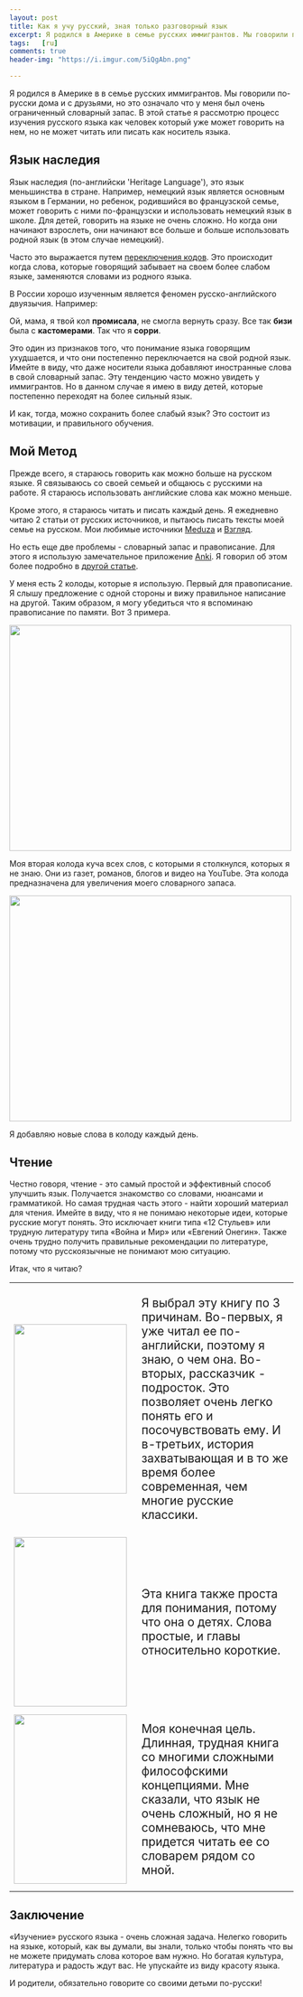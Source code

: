 ```yaml
---
layout: post
title: Как я учу русский, зная только разговорный язык
excerpt: Я родился в Америке в семье русских иммигрантов. Мы говорили по-русски по дому и с друзьями, но это означало, что у меня был очень ограниченный словарный запас. В этой статье я рассмотрю процесс изучения русского языка как человек который уже может говорить на нем, но не может читать или писать как носитель языка.
tags:   [ru]
comments: true
header-img: "https://i.imgur.com/5iQgAbn.png"

---
```


Я родился в Америке в в семье русских иммигрантов. Мы говорили по-русски дома и с друзьями, но это означало что у меня был очень ограниченный словарный запас. В этой статье я рассмотрю процесс изучения русского языка как человек который уже может говорить на нем, но не может читать или писать как носитель языка.

## Язык наследия
Язык наследия (по-английски 'Heritage Language'), это язык меньшинства в стране. Например, немецкий язык является основным языком в Германии, но ребенок, родившийся во французской семье, может говорить с ними по-французски и использовать немецкий язык в школе. Для детей, говорить на языке не очень сложно. Но когда они начинают взрослеть, они начинают все больше и больше использовать родной язык (в этом случае немецкий).

Часто это выражается путем [переключения кодов](https://ru.wikipedia.org/wiki/%D0%9F%D0%B5%D1%80%D0%B5%D0%BA%D0%BB%D1%8E%D1%87%D0%B5%D0%BD%D0%B8%D0%B5_%D0%BA%D0%BE%D0%B4%D0%BE%D0%B2). Это происходит когда слова, которые говорящий забывает на своем более слабом языке, заменяются словами из родного языка.

В России хорошо изученным является феномен русско-английского двуязычия. Например:

Ой, мама, я твой кол **промисала**, не смогла вернуть сразу. Все так **бизи** была с **кастомерами**. Так что я **сорри**.

Это один из признаков того, что понимание языка говорящим ухудшается, и что они постепенно переключается на свой родной язык. 
Имейте в виду, что даже носители языка добавляют иностранные слова в свой словарный запас. Эту тенденцию часто можно увидеть у иммигрантов. Но в данном случае я имею в виду детей, которые постепенно переходят на более сильный язык.

И как, тогда, можно сохранить более слабый язык? Это состоит из мотивации, и правильного обучения.

## Мой Метод
Прежде всего, я стараюсь говорить как можно больше на русском языке. Я связываюсь со своей семьей и общаюсь с русскими на работе. Я стараюсь использовать английские слова как можно меньше.

Кроме этого, я стараюсь читать и писать каждый день. Я ежедневно читаю 2 статьи от русских источников, и пытаюсь писать тексты моей семье на русском. Мои любимые источники [Meduza](https://meduza.io/) и [Взгляд](https://vz.ru/).

Но есть еще две проблемы - словарный запас и правописание. Для этого я использую замечательное приложение [Anki](https://ru.wikipedia.org/wiki/Anki). Я говорил об этом более подробно в [другой статье](https://zuker.io/articles/2019-07/anki).

У меня есть 2 колоды, которые я использую. Первый для правописание. Я слышу предложение с одной стороны и вижу правильное написание на другой. Таким образом, я могу убедиться что я вспоминаю правописание по памяти. Вот 3 примера.

<img src="https://i.imgur.com/pWlpyq7.png" width="500" height="400">

Моя вторая колода куча всех слов, с которыми я столкнулся, которых я не знаю. Они из газет, романов, блогов и видео на YouTube. Эта колода предназначена для увеличения моего словарного запаса.

<img src="https://i.imgur.com/CB79WCJ.png" width="500" height="400">

Я добавляю новые слова в колоду каждый день.

## Чтение
Честно говоря, чтение - это самый простой и эффективный способ улучшить язык. Получается знакомство со словами, нюансами и грамматикой. Но самая трудная часть этого - найти хороший материал для чтения. Имейте в виду, что я не понимаю некоторые идеи, которые русские могут понять. Это исключает книги типа «12 Стульев» или трудную литературу типа «Война и Мир» или «Евгений Онегин». Также очень трудно получить правильные рекомендации по литературе, потому что русскоязычные не понимают мою ситуацию.

Итак, что я читаю?

<table>
<colgroup>
<col width="20%" />
<col width="50%" />
</colgroup>
<tbody>
<tr>
<td><img src="https://audiokniga.live/uploads/topics/preview/00/00/10/74/45e154ab9d.jpg" width="200" height="300"> </td>
<td><p style="font-size:130%;">
Я выбрал эту книгу по 3 причинам. Во-первых, я уже читал ее по-английски, поэтому я знаю, о чем она. Во-вторых, рассказчик - подросток. Это позволяет очень легко понять его и посочувствовать ему. И в-третьих, история захватывающая и в то же время более современная, чем многие русские классики.</p></td>
</tr>
<tr>
<td><img src="https://j.livelib.ru/boocover/1000442475/200/35c3/Uilyam_Golding__Povelitel_muh.jpg" width="200" height="300"></td>
<td><p style="font-size:130%;">
Эта книга также проста для понимания, потому что она о детях. Слова простые, и главы относительно короткие.</p>
</td>
</tr>
<tr>
<td><img src="https://j.livelib.ru/boocover/1000320604/o/d08a/F._M._Dostoevskij__Prestuplenie_i_nakazanie.jpeg
" width="200" height="300"></td>
<td><p style="font-size:130%;">
Моя конечная цель. Длинная, трудная книга со многими сложными философскими концепциями. Мне сказали, что язык не очень сложный, но я не сомневаюсь, что мне придется читать ее со словарем рядом со мной.</p>
</td>
</tr>
</tbody>
</table>

## Заключение
«Изучение» русского языка - очень сложная задача. Нелегко говорить на языке, который, как вы думали, вы знали, только чтобы понять что вы не можете придумать слова которое вам нужно. Но богатая культура, литература и радость ждут вас. Не упускайте из виду красоту языка.

И родители, обязательно говорите со своими детьми по-русски!
























